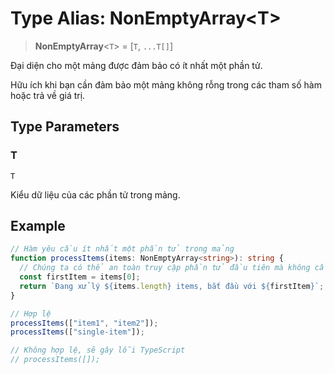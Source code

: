 # Type Alias: NonEmptyArray\<T\>

> **NonEmptyArray**\<`T`\> = \[`T`, `...T[]`\]

Đại diện cho một mảng được đảm bảo có ít nhất một phần tử.

Hữu ích khi bạn cần đảm bảo một mảng không rỗng trong các tham số hàm hoặc trả về giá trị.

## Type Parameters

### T

`T`

Kiểu dữ liệu của các phần tử trong mảng.

## Example

```typescript
// Hàm yêu cầu ít nhất một phần tử trong mảng
function processItems(items: NonEmptyArray<string>): string {
  // Chúng ta có thể an toàn truy cập phần tử đầu tiên mà không cần kiểm tra mảng rỗng
  const firstItem = items[0];
  return `Đang xử lý ${items.length} items, bắt đầu với ${firstItem}`;
}

// Hợp lệ
processItems(["item1", "item2"]);
processItems(["single-item"]);

// Không hợp lệ, sẽ gây lỗi TypeScript
// processItems([]);
```
